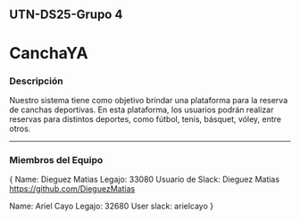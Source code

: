 ## UTN-DS25-Grupo 4
# CanchaYA

### Descripción
Nuestro sistema tiene como objetivo brindar una plataforma para la reserva de canchas deportivas. En esta plataforma, los usuarios podrán realizar reservas para distintos deportes, como fútbol, tenis, básquet, vóley, entre otros.

---

### Miembros del Equipo
{
  Name: Dieguez Matias 
  Legajo: 33080
  Usuario de Slack: Dieguez Matias
  https://github.com/DieguezMatias

  Name: Ariel Cayo
  Legajo: 32680
  User slack: arielcayo
}
